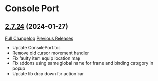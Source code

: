 # Console Port

## [2.7.24](https://github.com/seblindfors/ConsolePort/tree/2.7.24) (2024-01-27)
[Full Changelog](https://github.com/seblindfors/ConsolePort/compare/2.7.23...2.7.24) [Previous Releases](https://github.com/seblindfors/ConsolePort/releases)

- Update ConsolePort.toc  
- Remove old cursor movement handler  
- Fix faulty item equip location map  
- Fix addons using same global name for frame and binding category in popup  
- Update lib drop down for action bar  
